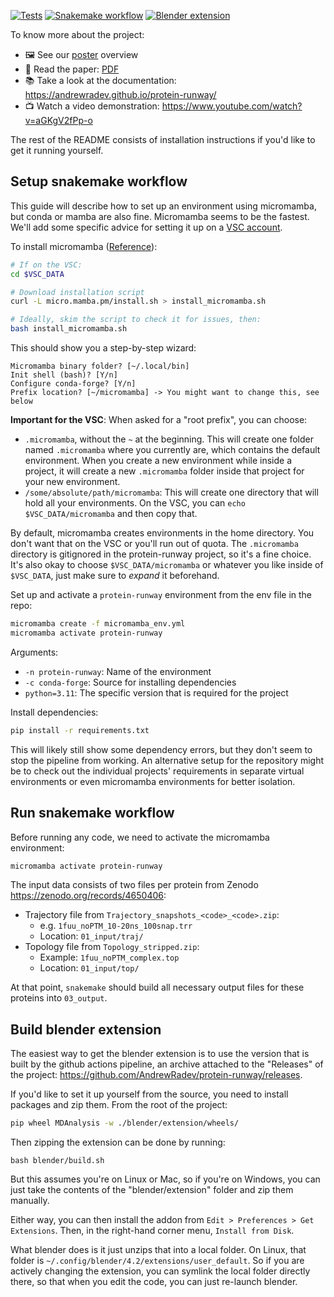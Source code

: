 [![Tests](https://github.com/AndrewRadev/protein-runway/actions/workflows/tests.yml/badge.svg)](https://github.com/AndrewRadev/protein-runway/actions/workflows/tests.yml)
[![Snakemake workflow](https://github.com/AndrewRadev/protein-runway/actions/workflows/snakemake.yml/badge.svg)](https://github.com/AndrewRadev/protein-runway/actions/workflows/tests.yml)
[![Blender extension](https://github.com/AndrewRadev/protein-runway/actions/workflows/blender_extension.yml/badge.svg)](https://github.com/AndrewRadev/protein-runway/actions/workflows/tests.yml)

To know more about the project:

* 🖼️ See our [poster](./docs/source/resources/poster_2000p.jpeg) overview
* 📄 Read the paper: [PDF](https://raw.githubusercontent.com/AndrewRadev/protein-runway/994d3d357c0a4dbf8e499ebd5a117f12340f154d/docs/source/resources/paper.pdf)
* 📚 Take a look at the documentation: <https://andrewradev.github.io/protein-runway/>
* 📺 Watch a video demonstration: <https://www.youtube.com/watch?v=aGKgV2fPp-o>

The rest of the README consists of installation instructions if you'd like to get it running yourself.

## Setup snakemake workflow

This guide will describe how to set up an environment using micromamba, but conda or mamba are also fine. Micromamba seems to be the fastest. We'll add some specific advice for setting it up on a [VSC account](https://docs.vscentrum.be/index.html).

To install micromamba ([Reference](https://mamba.readthedocs.io/en/latest/installation/micromamba-installation.html)):

```bash
# If on the VSC:
cd $VSC_DATA

# Download installation script
curl -L micro.mamba.pm/install.sh > install_micromamba.sh

# Ideally, skim the script to check it for issues, then:
bash install_micromamba.sh
```

This should show you a step-by-step wizard:

```
Micromamba binary folder? [~/.local/bin]
Init shell (bash)? [Y/n]
Configure conda-forge? [Y/n]
Prefix location? [~/micromamba] -> You might want to change this, see below
```

**Important for the VSC**: When asked for a \"root prefix\", you can choose:

- `.micromamba`, without the `~` at the beginning. This will create one folder named `.micromamba` where you currently are, which contains the default environment. When you create a new environment while inside a project, it will create a new `.micromamba` folder inside that project for your new environment.
- `/some/absolute/path/micromamba`: This will create one directory that will hold all your environments. On the VSC, you can `echo $VSC_DATA/micromamba` and then copy that.

By default, micromamba creates environments in the home directory. You don't want that on the VSC or you'll run out of quota. The `.micromamba` directory is gitignored in the protein-runway project, so it's a fine choice. It's also okay to choose `$VSC_DATA/micromamba` or whatever you like inside of `$VSC_DATA`, just make sure to *expand* it beforehand.

Set up and activate a `protein-runway` environment from the env file in
the repo:

```bash
micromamba create -f micromamba_env.yml
micromamba activate protein-runway
```

Arguments:

-   `-n protein-runway`: Name of the environment
-   `-c conda-forge`: Source for installing dependencies
-   `python=3.11`: The specific version that is required for the project

Install dependencies:

```bash
pip install -r requirements.txt
```

This will likely still show some dependency errors, but they don't seem
to stop the pipeline from working. An alternative setup for the
repository might be to check out the individual projects' requirements
in separate virtual environments or even micromamba environments for
better isolation.

## Run snakemake workflow

Before running any code, we need to activate the micromamba environment:

```bash
micromamba activate protein-runway
```

The input data consists of two files per protein from Zenodo <https://zenodo.org/records/4650406>:

- Trajectory file from `Trajectory_snapshots_<code>_<code>.zip`:
    - e.g. `1fuu_noPTM_10-20ns_100snap.trr`
    - Location: `01_input/traj/`
- Topology file from `Topology_stripped.zip`:
    - Example: `1fuu_noPTM_complex.top`
    - Location: `01_input/top/`

At that point, `snakemake` should build all necessary output files for these proteins into `03_output`.

## Build blender extension

The easiest way to get the blender extension is to use the version that is built by the github actions pipeline, an archive attached to the \"Releases\" of the project: <https://github.com/AndrewRadev/protein-runway/releases>.

If you'd like to set it up yourself from the source, you need to install packages and zip them. From the root of the project:

``` bash
pip wheel MDAnalysis -w ./blender/extension/wheels/
```

Then zipping the extension can be done by running:

```
bash blender/build.sh
```

But this assumes you're on Linux or Mac, so if you're on Windows, you can just take the contents of the "blender/extension" folder and zip them manually.

Either way, you can then install the addon from `Edit > Preferences > Get Extensions`. Then, in the right-hand corner menu, `Install from Disk`.

What blender does is it just unzips that into a local folder. On Linux, that folder is `~/.config/blender/4.2/extensions/user_default`. So if you are actively changing the extension, you can symlink the local folder directly there, so that when you edit the code, you can just re-launch blender.
